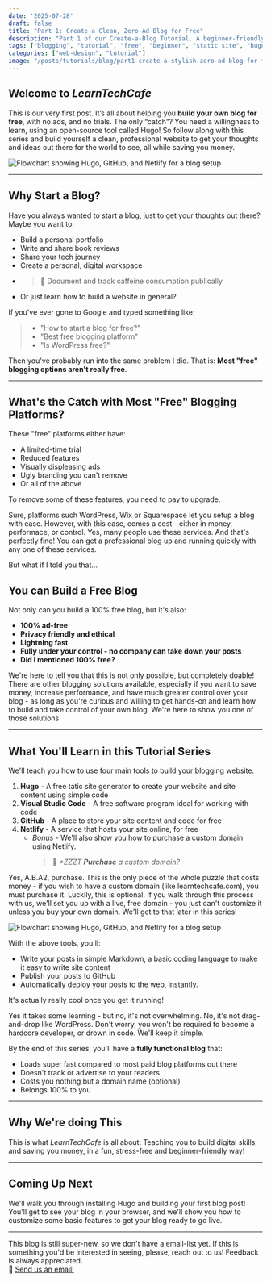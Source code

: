 ```yaml
---
date: '2025-07-28'
draft: false
title: "Part 1: Create a Clean, Zero-Ad Blog for Free"
description: "Part 1 of our Create-a-Blog Tutorial. A beginner-friendly guide to starting a fast, clean, ad-free blog using Hugo, GitHub, and Netlify — with zero cost and maximum control."
tags: ["blogging", "tutorial", "free", "beginner", "static site", "hugo", "github", "netlify"]
categories: ["web-design", "tutorial"]
image: "/posts/tutorials/blog/part1-create-a-stylish-zero-ad-blog-for-free/HugoLogo.svg"
---
```

## Welcome to _LearnTechCafe_
This is our very first post. It’s all about helping you **build your own blog for free**, with no ads, and no trials. The only “catch”? You need a willingness to learn, using an open-source tool called Hugo! So follow along with this series and build yourself a clean, professional website to get your thoughts and ideas out there for the world to see, all while saving you money.

<img src="/posts/tutorials/blog/part1-create-a-stylish-zero-ad-blog-for-free/HugoLogo.svg" alt="Flowchart showing Hugo, GitHub, and Netlify for a blog setup">

---

## Why Start a Blog?
Have you always wanted to start a blog, just to get your thoughts out there? Maybe you want to:
- Build a personal portfolio
- Write and share book reviews
- Share your tech journey
- Create a personal, digital workspace
- > 🤖 Document and track caffeine consumption publically
- Or just learn how to build a website in general?

If you've ever gone to Google and typed something like:
> - "How to start a blog for free?"
> - "Best free blogging platform"
> - "Is WordPress free?"

Then you've probably run into the same problem I did. That is:
**Most "free" blogging options aren't really free**.

---

## What's the Catch with Most "Free" Blogging Platforms?
These "free" platforms either have:
- A limited-time trial
- Reduced features
- Visually displeasing ads
- Ugly branding you can't remove
- Or all of the above

To remove some of these features, you need to pay to upgrade.

Sure, platforms such WordPress, Wix or Squarespace let you setup a blog with ease. However, with this ease, comes a cost - either in money, performace, or control. Yes, many people use these services. And that's perfectly fine! You can get a professional blog up and running quickly with any one of these services.

But what if I told you that...

## You can Build a Free Blog
Not only can you build a 100% free blog, but it's also:
- **100% ad-free**
- **Privacy friendly and ethical**
- **Lightning fast**
- **Fully under your control - no company can take down your posts**
- **Did I mentioned 100% free?**

We're here to tell you that this is not only possible, but completely doable! There are other blogging solutions available, especially if you want to save money, increase performance, and have much greater control over your blog - as long as you're curious and willing to get hands-on and  learn how to build and take control of your own blog. We're here to show you one of those solutions.

---

## What You'll Learn in this Tutorial Series
We'll teach you how to use four main tools to build your blogging website.
1. **Hugo** - A free tatic site generator to create your website and site content using simple code
2. **Visual Studio Code** - A free software program ideal for working with code
3. **GitHub** - A place to store your site content and code for free
4. **Netlify** - A service that hosts your site online, for free
    -  _Bonus_ - We'll also show you how to purchase a custom domain using Netlify.
        > 🤖 _*ZZZT **Purchase** a custom domain?_

Yes, A.B.A2, purchase. This is the only piece of the whole puzzle that costs money - if you wish to have a custom domain (like learntechcafe.com), you must purchase it. Luckily, this is optional. If you walk through this process with us, we'll set you up with a live, free domain - you just can't customize it unless you buy your own domain. We'll get to that later in this series!

<img src="/posts/tutorials/blog/part1-create-a-stylish-zero-ad-blog-for-free/hugo-github-netlify-flow.svg" alt="Flowchart showing Hugo, GitHub, and Netlify for a blog setup">

With the above tools, you'll:
- Write your posts in simple Markdown, a basic coding language to make it easy to write site content 
- Publish your posts to GitHub
- Automatically deploy your posts to the web, instantly.

It's actually really cool once you get it running!

Yes it takes some learning - but no, it's not overwhelming.
No, it's not drag-and-drop like WordPress.
Don't worry, you won't be required to become a hardcore developer, or drown in code. We'll keep it simple.

By the end of this series, you'll have a **fully functional blog** that:
- Loads super fast compared to most paid blog platforms out there
- Doesn't track or advertise to your readers
- Costs you nothing but a domain name (optional)
- Belongs 100% to you

---

## Why We're doing This
This is what _LearnTechCafe_ is all about:
Teaching you to build digital skills, and saving you money, in a fun, stress-free and beginner-friendly way!

---

## Coming Up Next
We'll walk you through installing Hugo and building your first blog post! You'll get to see your blog in your browser, and we'll show you how to customize some basic features to get your blog ready to go live.

---

This blog is still super-new, so we don't have a email-list yet. If this is something you'd be interested in seeing, please, reach out to us! Feedback is always appreciated.
<br>
💬 [Send us an email!](mailto:hello@learntechcafe.com)